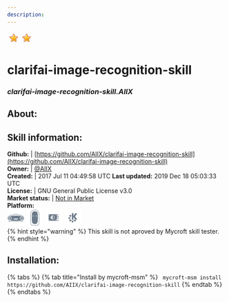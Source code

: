 ```yaml
---  
description:   
---  
```

![](../.gitbook/assets/star.png)![](../.gitbook/assets/star.png)  
# clarifai-image-recognition-skill  
### _clarifai-image-recognition-skill.AIIX_  
## About:  


## Skill information:  
**Github:** | [https://github.com/AIIX/clarifai-image-recognition-skill](https://github.com/AIIX/clarifai-image-recognition-skill)  
**Owner:** | [@AIIX](https://github.com/AIIX)  
**Created:** | 2017 Jul 11 04:49:58 UTC  **Last updated:** 2019 Dec 18 05:03:33 UTC  
**License:** | GNU General Public License v3.0  
**Market status:** | [Not in Market](https://market.mycroft.ai/skill/)  
**Platform:**  
 ![](../.gitbook/assets/mark-1-icon.png)  ![](../.gitbook/assets/mark-2-icon.png)  ![](../.gitbook/assets/picroft-icon.png)  ![](../.gitbook/assets/kde.png)   
{% hint style="warning" %}
This skill is not aproved by Mycroft skill tester.
{% endhint %}
    
## Installation:  
{% tabs %}
{% tab title="Install by mycroft-msm" %}
``` mycroft-msm install https://github.com/AIIX/clarifai-image-recognition-skill```
{% endtab %}
  {% endtabs %}
  